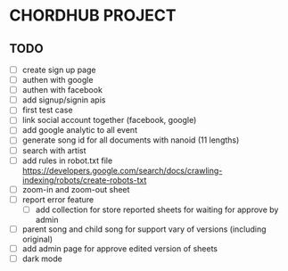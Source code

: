 # CHORDHUB PROJECT

## TODO

- [ ] create sign up page
- [ ] authen with google
- [ ] authen with facebook
- [ ] add signup/signin apis
- [ ] first test case
- [ ] link social account together (facebook, google)
- [ ] add google analytic to all event
- [ ] generate song id for all documents with nanoid (11 lengths)
- [ ] search with artist
- [ ] add rules in robot.txt file <https://developers.google.com/search/docs/crawling-indexing/robots/create-robots-txt>
- [ ] zoom-in and zoom-out sheet
- [ ] report error feature
  - [ ] add collection for store reported sheets for waiting for approve by admin
- [ ] parent song and child song for support vary of versions (including original)
- [ ] add admin page for approve edited version of sheets
- [ ] dark mode
